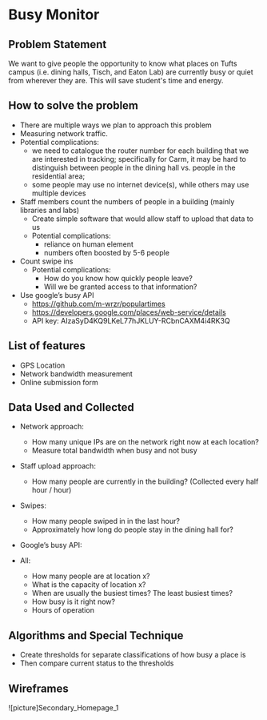# Busy Monitor #

## Problem Statement ##

We want to give people the opportunity to know what places on Tufts campus (i.e. dining halls, Tisch, and Eaton Lab) are currently busy or quiet from wherever they are. This will save student's time and energy.

## How to solve the problem ##

* There are multiple ways we plan to approach this problem
* Measuring network traffic.
* Potential complications: 
	* we need to catalogue the router number for each building that we are interested in tracking; specifically for Carm, it may be hard to distinguish between people in the dining hall vs. people in the residential area; 
	* some people may use no internet device(s), while others may use multiple devices
* Staff members count the numbers of people in a building (mainly libraries and labs)
	* Create simple software that would allow staff to upload that data to us
	* Potential complications:
		* reliance on human element
		* numbers often boosted by 5-6 people
* Count swipe ins
	* Potential complications:
		* How do you know how quickly people leave?
		* Will we be granted access to that information?
* Use google’s busy API
	* https://github.com/m-wrzr/populartimes
	* https://developers.google.com/places/web-service/details 
	* API key: AIzaSyD4KQ9LKeL77hJKLUY-RCbnCAXM4i4RK3Q

## List of features ##
* GPS Location
* Network bandwidth measurement
* Online submission form

## Data Used and Collected ##
* Network approach:
	* How many unique IPs are on the network right now at each location?
	* Measure total bandwidth when busy and not busy
* Staff upload approach:
	* How many people are currently in the building? (Collected every half hour / hour)
* Swipes:
	* How many people swiped in in the last hour?
	* Approximately how long do people stay in the dining hall for?
* Google’s busy API:

* All:
	* How many people are at location x?
	* What is the capacity of location x?
	* When are usually the busiest times? The least busiest times?
	* How busy is it right now?
	* Hours of operation

## Algorithms and Special Technique ##
* Create thresholds for separate classifications of how busy a place is
* Then compare current status to the thresholds

## Wireframes ##

![picture]Secondary_Homepage_1 


